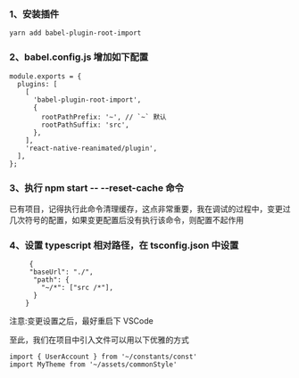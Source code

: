 ### 1、安装插件

```objc
yarn add babel-plugin-root-import
```

### 2、babel.config.js 增加如下配置

```objc
module.exports = {
  plugins: [
    [
      'babel-plugin-root-import',
      {
        rootPathPrefix: '~', // `~` 默认
        rootPathSuffix: 'src',
      },
    ],
    'react-native-reanimated/plugin',
  ],
};

```

### 3、执行 npm start -- --reset-cache 命令

已有项目，记得执行此命令清理缓存，这点非常重要，我在调试的过程中，变更过几次符号的配置，如果变更配置后没有执行该命令，则配置不起作用

### 4、设置 typescript 相对路径，在 tsconfig.json 中设置

```objc
     {
     "baseUrl": "./",
      "path": {
        "~/*": ["src /*"],
      }
    }
```

注意:变更设置之后，最好重启下 VSCode

至此，我们在项目中引入文件可以用以下优雅的方式

    import { UserAccount } from '~/constants/const'
    import MyTheme from '~/assets/commonStyle'
